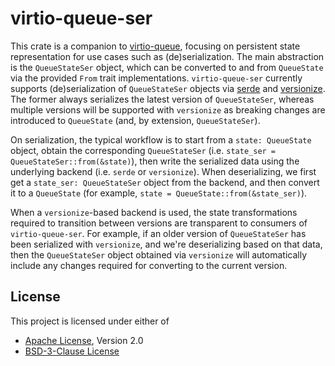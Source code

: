 # virtio-queue-ser

This crate is a companion to [virtio-queue](https://crates.io/crates/virtio-queue),
focusing on persistent state representation for use cases such as (de)serialization.
The main abstraction is the `QueueStateSer` object, which can be converted to and
from `QueueState` via the provided `From` trait implementations. `virtio-queue-ser` currently
supports (de)serialization of `QueueStateSer` objects via [serde](https://crates.io/crates/serde)
and [versionize](https://crates.io/crates/versionize). The former always serializes the latest
version of `QueueStateSer`, whereas multiple versions will be supported with `versionize` as
breaking changes are introduced to `QueueState` (and, by extension, `QueueStateSer`).

On serialization, the typical workflow is to start from a `state: QueueState` object, obtain
the corresponding `QueueStateSer` (i.e. `state_ser = QueueStateSer::from(&state)`), then write
the serialized data using the underlying backend (i.e. `serde` or `versionize`). When deserializing,
we first get a `state_ser: QueueStateSer` object from the backend, and then convert it to a
`QueueState` (for example, `state = QueueState::from(&state_ser)`).

When a `versionize`-based backend is used, the state transformations required to transition between
versions are transparent to consumers of `virtio-queue-ser`. For example, if an older version of
`QueueStateSer` has been serialized with `versionize`, and we're deserializing based on that data,
then the `QueueStateSer` object obtained via `versionize` will automatically include any changes
required for converting to the current version.

## License

This project is licensed under either of

- [Apache License](http://www.apache.org/licenses/LICENSE-2.0), Version 2.0
- [BSD-3-Clause License](https://opensource.org/licenses/BSD-3-Clause)
